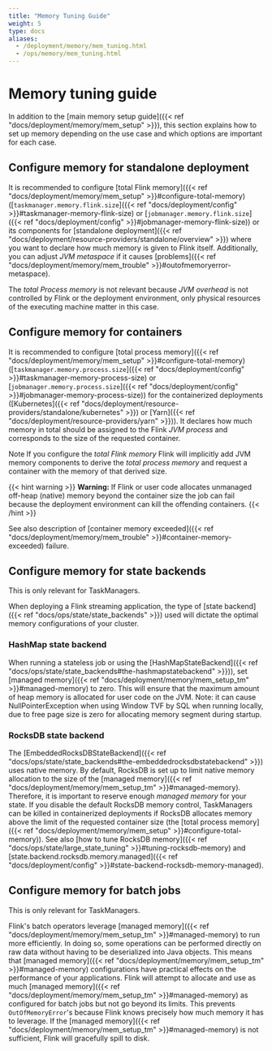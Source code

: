 ```yaml
---
title: "Memory Tuning Guide"
weight: 5
type: docs
aliases:
  - /deployment/memory/mem_tuning.html
  - /ops/memory/mem_tuning.html
---
```

<!--
Licensed to the Apache Software Foundation (ASF) under one
or more contributor license agreements.  See the NOTICE file
distributed with this work for additional information
regarding copyright ownership.  The ASF licenses this file
to you under the Apache License, Version 2.0 (the
"License"); you may not use this file except in compliance
with the License.  You may obtain a copy of the License at

  http://www.apache.org/licenses/LICENSE-2.0

Unless required by applicable law or agreed to in writing,
software distributed under the License is distributed on an
"AS IS" BASIS, WITHOUT WARRANTIES OR CONDITIONS OF ANY
KIND, either express or implied.  See the License for the
specific language governing permissions and limitations
under the License.
-->

# Memory tuning guide

In addition to the [main memory setup guide]({{< ref "docs/deployment/memory/mem_setup" >}}), this section explains how to set up memory
depending on the use case and which options are important for each case.

## Configure memory for standalone deployment

It is recommended to configure [total Flink memory]({{< ref "docs/deployment/memory/mem_setup" >}}#configure-total-memory)
([`taskmanager.memory.flink.size`]({{< ref "docs/deployment/config" >}}#taskmanager-memory-flink-size) or [`jobmanager.memory.flink.size`]({{< ref "docs/deployment/config" >}}#jobmanager-memory-flink-size))
or its components for [standalone deployment]({{< ref "docs/deployment/resource-providers/standalone/overview" >}}) where you want to declare how much memory
is given to Flink itself. Additionally, you can adjust *JVM metaspace* if it causes [problems]({{< ref "docs/deployment/memory/mem_trouble" >}}#outofmemoryerror-metaspace).

The *total Process memory* is not relevant because *JVM overhead* is not controlled by Flink or the deployment environment,
only physical resources of the executing machine matter in this case.

## Configure memory for containers

It is recommended to configure [total process memory]({{< ref "docs/deployment/memory/mem_setup" >}}#configure-total-memory)
([`taskmanager.memory.process.size`]({{< ref "docs/deployment/config" >}}#taskmanager-memory-process-size) or [`jobmanager.memory.process.size`]({{< ref "docs/deployment/config" >}}#jobmanager-memory-process-size))
for the containerized deployments ([Kubernetes]({{< ref "docs/deployment/resource-providers/standalone/kubernetes" >}}) or [Yarn]({{< ref "docs/deployment/resource-providers/yarn" >}})).
It declares how much memory in total should be assigned to the Flink *JVM process* and corresponds to the size of the requested container.

<span class="label label-info">Note</span> If you configure the *total Flink memory* Flink will implicitly add JVM memory components
to derive the *total process memory* and request a container with the memory of that derived size.

{{< hint warning >}}
**Warning:** If Flink or user code allocates unmanaged off-heap (native) memory beyond the container size
the job can fail because the deployment environment can kill the offending containers.
{{< /hint >}}

See also description of [container memory exceeded]({{< ref "docs/deployment/memory/mem_trouble" >}}#container-memory-exceeded) failure.

## Configure memory for state backends

This is only relevant for TaskManagers.

When deploying a Flink streaming application, the type of [state backend]({{< ref "docs/ops/state/state_backends" >}}) used
will dictate the optimal memory configurations of your cluster.

### HashMap state backend

When running a stateless job or using the [HashMapStateBackend]({{< ref "docs/ops/state/state_backends#the-hashmapstatebackend" >}})), set [managed memory]({{< ref "docs/deployment/memory/mem_setup_tm" >}}#managed-memory) to zero.
This will ensure that the maximum amount of heap memory is allocated for user code on the JVM. 
Note: it can cause NullPointerException when using Window TVF by SQL when running locally, due to free page size is zero for allocating memory segment during startup.

### RocksDB state backend

The [EmbeddedRocksDBStateBackend]({{< ref "docs/ops/state/state_backends#the-embeddedrocksdbstatebackend" >}}) uses native memory. By default,
RocksDB is set up to limit native memory allocation to the size of the [managed memory]({{< ref "docs/deployment/memory/mem_setup_tm" >}}#managed-memory).
Therefore, it is important to reserve enough *managed memory* for your state. If you disable the default RocksDB memory control,
TaskManagers can be killed in containerized deployments if RocksDB allocates memory above the limit of the requested container size
(the [total process memory]({{< ref "docs/deployment/memory/mem_setup" >}}#configure-total-memory)).
See also [how to tune RocksDB memory]({{< ref "docs/ops/state/large_state_tuning" >}}#tuning-rocksdb-memory)
and [state.backend.rocksdb.memory.managed]({{< ref "docs/deployment/config" >}}#state-backend-rocksdb-memory-managed).

## Configure memory for batch jobs

This is only relevant for TaskManagers.

Flink's batch operators leverage [managed memory]({{< ref "docs/deployment/memory/mem_setup_tm" >}}#managed-memory) to run more efficiently.
In doing so, some operations can be performed directly on raw data without having to be deserialized into Java objects.
This means that [managed memory]({{< ref "docs/deployment/memory/mem_setup_tm" >}}#managed-memory) configurations have practical effects
on the performance of your applications. Flink will attempt to allocate and use as much [managed memory]({{< ref "docs/deployment/memory/mem_setup_tm" >}}#managed-memory)
as configured for batch jobs but not go beyond its limits. This prevents `OutOfMemoryError`'s because Flink knows precisely
how much memory it has to leverage. If the [managed memory]({{< ref "docs/deployment/memory/mem_setup_tm" >}}#managed-memory) is not sufficient,
Flink will gracefully spill to disk.
